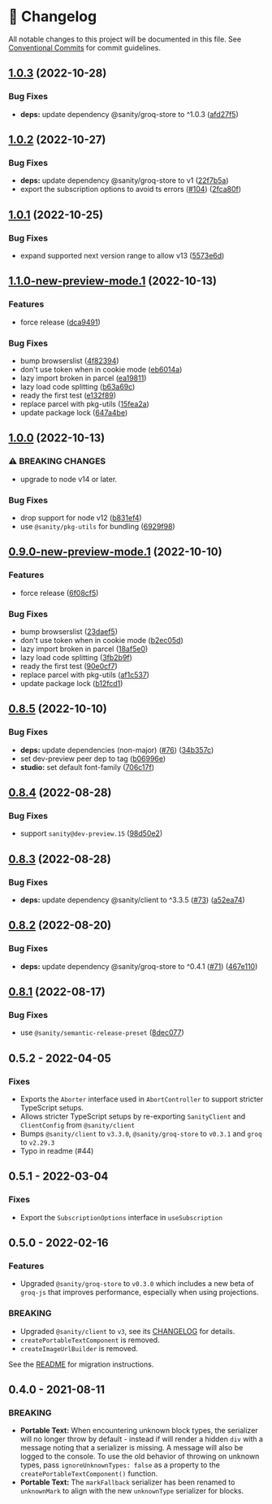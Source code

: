 <!-- markdownlint-disable --><!-- textlint-disable -->

# 📓 Changelog

All notable changes to this project will be documented in this file. See
[Conventional Commits](https://conventionalcommits.org) for commit guidelines.

## [1.0.3](https://github.com/sanity-io/next-sanity/compare/v1.0.2...v1.0.3) (2022-10-28)

### Bug Fixes

- **deps:** update dependency @sanity/groq-store to ^1.0.3 ([afd27f5](https://github.com/sanity-io/next-sanity/commit/afd27f5d84f1439212f585345f2ef43e3b946507))

## [1.0.2](https://github.com/sanity-io/next-sanity/compare/v1.0.1...v1.0.2) (2022-10-27)

### Bug Fixes

- **deps:** update dependency @sanity/groq-store to v1 ([22f7b5a](https://github.com/sanity-io/next-sanity/commit/22f7b5a07ce38cb1df6efd1fd797e114543d979b))
- export the subscription options to avoid ts errors ([#104](https://github.com/sanity-io/next-sanity/issues/104)) ([2fca80f](https://github.com/sanity-io/next-sanity/commit/2fca80fee7cb47bde119f6c9acf4fb57fcafc2d2))

## [1.0.1](https://github.com/sanity-io/next-sanity/compare/v1.0.0...v1.0.1) (2022-10-25)

### Bug Fixes

- expand supported next version range to allow v13 ([5573e6d](https://github.com/sanity-io/next-sanity/commit/5573e6d23361f0b0b7370003aec6346cb9168d35))

## [1.1.0-new-preview-mode.1](https://github.com/sanity-io/next-sanity/compare/v1.0.0...v1.1.0-new-preview-mode.1) (2022-10-13)

### Features

- force release ([dca9491](https://github.com/sanity-io/next-sanity/commit/dca9491c0e027eb1887881cf29c9e720e3b55a5b))

### Bug Fixes

- bump browserslist ([4f82394](https://github.com/sanity-io/next-sanity/commit/4f823947896353d1311a6bcd159f0e54ddf98752))
- don't use token when in cookie mode ([eb6014a](https://github.com/sanity-io/next-sanity/commit/eb6014ae580bddfd91159a3ab6c157de322acdeb))
- lazy import broken in parcel ([ea19811](https://github.com/sanity-io/next-sanity/commit/ea198114e79605ce6d58118e71ba7f13c9f1b635))
- lazy load code splitting ([b63a69c](https://github.com/sanity-io/next-sanity/commit/b63a69cb8701e330c2be58d8dd7d053fef5dec77))
- ready the first test ([e132f89](https://github.com/sanity-io/next-sanity/commit/e132f89a85eb13d2d71727cb5c746a0b07888d17))
- replace parcel with pkg-utils ([15fea2a](https://github.com/sanity-io/next-sanity/commit/15fea2aa8d5ec346db486db0aa2d5b99c2907dd6))
- update package lock ([647a4be](https://github.com/sanity-io/next-sanity/commit/647a4be1c2c95e4020b9169d946d43989bce7eec))

## [1.0.0](https://github.com/sanity-io/next-sanity/compare/v0.8.5...v1.0.0) (2022-10-13)

### ⚠ BREAKING CHANGES

- upgrade to node v14 or later.

### Bug Fixes

- drop support for node v12 ([b831ef4](https://github.com/sanity-io/next-sanity/commit/b831ef4040687fe6f96323fa8ef141a0ce603343))
- use `@sanity/pkg-utils` for bundling ([6929f98](https://github.com/sanity-io/next-sanity/commit/6929f984891866e272f9bd344950661bb895c15d))

## [0.9.0-new-preview-mode.1](https://github.com/sanity-io/next-sanity/compare/v0.8.5...v0.9.0-new-preview-mode.1) (2022-10-10)

### Features

- force release ([6f08cf5](https://github.com/sanity-io/next-sanity/commit/6f08cf574faf72ef49fc839935658406451b1791))

### Bug Fixes

- bump browserslist ([23daef5](https://github.com/sanity-io/next-sanity/commit/23daef5281962850067650ca7ae1b0a2c5d6febd))
- don't use token when in cookie mode ([b2ec05d](https://github.com/sanity-io/next-sanity/commit/b2ec05d06865f16c980d292b11f830d961fff01a))
- lazy import broken in parcel ([18af5e0](https://github.com/sanity-io/next-sanity/commit/18af5e03502e603f182fb55a82018a406abf53aa))
- lazy load code splitting ([3fb2b9f](https://github.com/sanity-io/next-sanity/commit/3fb2b9f653a6c892fad2378312d9a1a45c811f67))
- ready the first test ([90e0cf7](https://github.com/sanity-io/next-sanity/commit/90e0cf75ba574cbbce633b2277591a93536bf629))
- replace parcel with pkg-utils ([af1c537](https://github.com/sanity-io/next-sanity/commit/af1c5377bb14ec8fa3e7c7c7ac032d05e2d75dff))
- update package lock ([b12fcd1](https://github.com/sanity-io/next-sanity/commit/b12fcd128f3856afa1bcddc97a8c4eb98078c18d))

## [0.8.5](https://github.com/sanity-io/next-sanity/compare/v0.8.4...v0.8.5) (2022-10-10)

### Bug Fixes

- **deps:** update dependencies (non-major) ([#76](https://github.com/sanity-io/next-sanity/issues/76)) ([34b357c](https://github.com/sanity-io/next-sanity/commit/34b357c20c7db026374708cf2f2d4fe6e6cb83c2))
- set dev-preview peer dep to tag ([b06996e](https://github.com/sanity-io/next-sanity/commit/b06996edc5aa66b7cff19d9e1f1bf7ede604bfc9))
- **studio:** set default font-family ([706c17f](https://github.com/sanity-io/next-sanity/commit/706c17fbcb46eac563f21c5cbb125c78d0c1f3a3))

## [0.8.4](https://github.com/sanity-io/next-sanity/compare/v0.8.3...v0.8.4) (2022-08-28)

### Bug Fixes

- support `sanity@dev-preview.15` ([98d50e2](https://github.com/sanity-io/next-sanity/commit/98d50e2c9f372bf7381725760f34a85dbcfbd183))

## [0.8.3](https://github.com/sanity-io/next-sanity/compare/v0.8.2...v0.8.3) (2022-08-28)

### Bug Fixes

- **deps:** update dependency @sanity/client to ^3.3.5 ([#73](https://github.com/sanity-io/next-sanity/issues/73)) ([a52ea74](https://github.com/sanity-io/next-sanity/commit/a52ea74b752e94986995e54e810db2bcc7b1a5e8))

## [0.8.2](https://github.com/sanity-io/next-sanity/compare/v0.8.1...v0.8.2) (2022-08-20)

### Bug Fixes

- **deps:** update dependency @sanity/groq-store to ^0.4.1 ([#71](https://github.com/sanity-io/next-sanity/issues/71)) ([467e110](https://github.com/sanity-io/next-sanity/commit/467e1103c4a3fe87124db6af50f1ad0cf6e8f068))

## [0.8.1](https://github.com/sanity-io/next-sanity/compare/v0.8.0...v0.8.1) (2022-08-17)

### Bug Fixes

- use `@sanity/semantic-release-preset` ([8dec077](https://github.com/sanity-io/next-sanity/commit/8dec077247d2d037f04e5e0fedbdd30c13e96f30))

## 0.5.2 - 2022-04-05

### Fixes

- Exports the `Aborter` interface used in `AbortController` to support stricter TypeScript setups.
- Allows stricter TypeScript setups by re-exporting `SanityClient` and `ClientConfig` from `@sanity/client`
- Bumps `@sanity/client` to `v3.3.0`, `@sanity/groq-store` to `v0.3.1` and `groq` to `v2.29.3`
- Typo in readme (#44)

## 0.5.1 - 2022-03-04

### Fixes

- Export the `SubscriptionOptions` interface in `useSubscription`

## 0.5.0 - 2022-02-16

### Features

- Upgraded `@sanity/groq-store` to `v0.3.0` which includes a new beta of `groq-js` that improves performance, especially when using projections.

### BREAKING

- Upgraded `@sanity/client` to `v3`, see its [CHANGELOG](https://github.com/sanity-io/client/blob/main/CHANGELOG.md#300) for details.
- `createPortableTextComponent` is removed.
- `createImageUrlBuilder` is removed.

See the [README](https://github.com/sanity-io/next-sanity#from-v04) for migration instructions.

## 0.4.0 - 2021-08-11

### BREAKING

- **Portable Text:** When encountering unknown block types, the serializer will no longer throw by default - instead if will render a hidden `div` with a message noting that a serializer is missing. A message will also be logged to the console. To use the old behavior of throwing on unknown types, pass `ignoreUnknownTypes: false` as a property to the `createPortableTextComponent()` function.
- **Portable Text:** The `markFallback` serializer has been renamed to `unknownMark` to align with the new `unknownType` serializer for blocks.
